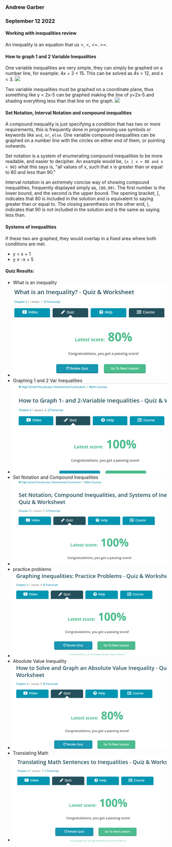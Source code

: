### Andrew Garber
### September 12 2022
#### Working with inequalities review

An inequality is an equation that us >, <, <=. >=.

#### How to graph 1 and 2 Variable Inequalities

One variable inequalities are very simple, they can simply be graphed on a number line, for example: 4x + 3 < 15. This can be solved as 4x < 12, and x < 3. 
![](https://study.com/cimages/multimages/16/1-variable-inequality-line-graph-1.jpg)

Two variable inequalities must be graphed on a coordinate plane, thus something like y < 2x-5 can be graphed making the line of y=2x-5 and shading everything less than that line on the graph.
![](https://study.com/cimages/multimages/16/2-variable-inequality-graph.jpg)

#### Set Notation, Interval Notation and compound inequalities
A compound inequality is just specifying a condition that has two or more requirements, this is frequently done in programming use symbols or keywords like `and`, `or`, `else`.  One variable compound inequalities can be graphed on a number line with the circles on either end of them, or pointing outwards.

Set notation is a system of enumerating compound inequalities to be more readable, and easier to decipher. An example would be, `{x | x > 80 and x < 90}` what this says is, "all values of x, such that x is greater than or equal to 80 and less than 90." 

Interval notation is an extremely concise way of showing compound inequalities, frequently displayed simply as, `[80,90)`. The first number is the lower bound, and the second is the upper bound. The opening bracket, [, indicates that 80 is included in the solution and is equivalent to saying greater than or equal to. The closing parenthesis on the other end, ), indicates that 90 is not included in the solution and is the same as saying less than.

#### Systems of inequalities

If these two are graphed, they would overlap in a fixed area where both conditions are met.
 - y > x + 1
 - y ≤ -x + 5



#### Quiz Results:

 - What is an inequality
 - ![](Media/What_is_an_inequality_quiz.png)
 - Graphing 1 and 2 Var Inequalities
 - ![](Media/Graph12VarInequalities.png)
 - Set Notation and Compound Inequalities
 - ![](Media/setnot_compoundquiz.png)
 - practice problems
 - ![](Media/practiceproblemsinequalities.png)
 - Absolute Value Inequality
 - ![](Media/absolutevalueinequality.png)
 - Translating Math
 - ![](Media/translatingmath.png)